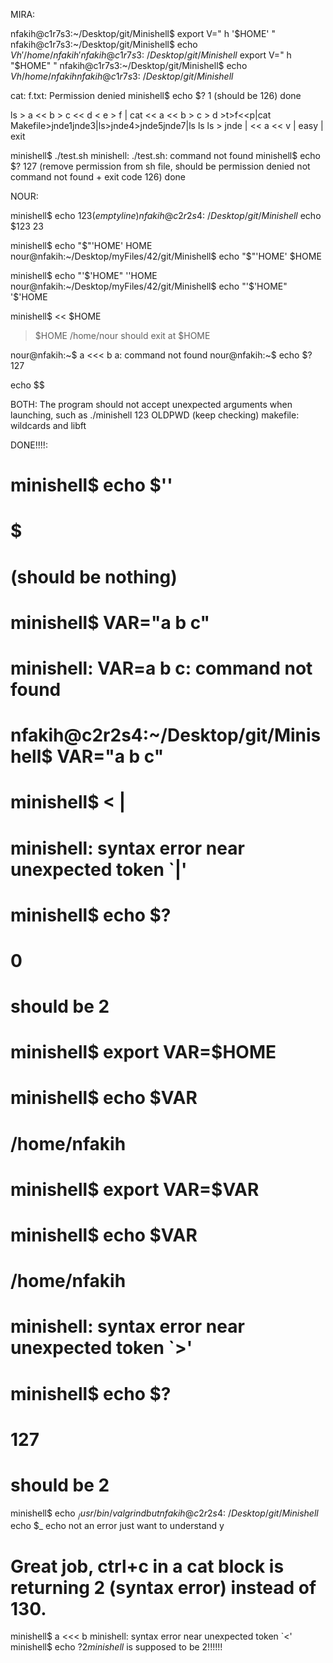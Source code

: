 
MIRA: 

nfakih@c1r7s3:~/Desktop/git/Minishell$ export V="              h        '$HOME'   "
nfakih@c1r7s3:~/Desktop/git/Minishell$ echo $V
h '/home/nfakih'
nfakih@c1r7s3:~/Desktop/git/Minishell$ export V="              h        "$HOME"   "
nfakih@c1r7s3:~/Desktop/git/Minishell$ echo $V
h /home/nfakih
nfakih@c1r7s3:~/Desktop/git/Minishell$ 

cat: f.txt: Permission denied
minishell$ echo $?
1
(should be 126)  done

ls > a << b > c << d < e > f | cat << a << b > c > d >t>f<<p|cat Makefile>jnde1<jnde2>jnde3|ls>jnde4>jnde5<jnde6>jnde7|ls ls ls > jnde | << a << v | easy | exit

minishell$ ./test.sh
minishell: ./test.sh: command not found
minishell$ echo $?
127 
(remove permission from sh file, should be permission denied not command not found + exit code 126) done

NOUR:

minishell$ echo $123
(empty line)
nfakih@c2r2s4:~/Desktop/git/Minishell$ echo $123
23

minishell$ echo "$"'HOME'
HOME
nour@nfakih:~/Desktop/myFiles/42/git/Minishell$ echo "$"'HOME'
$HOME

minishell$ echo "'$'HOME"
''HOME
nour@nfakih:~/Desktop/myFiles/42/git/Minishell$ echo "'$'HOME"
'$'HOME

minishell$ << $HOME
> $HOME
> /home/nour
should exit at $HOME

nour@nfakih:~$ a <<< b
a: command not found
nour@nfakih:~$ echo $?
127

echo $$


BOTH:
The program should not accept unexpected arguments when launching, such as ./minishell 123
OLDPWD (keep checking)
makefile: wildcards and libft

DONE!!!!:
# minishell$ echo $''
# $
# (should be nothing)

# minishell$ VAR="a b c"
# minishell: VAR=a b c: command not found
# nfakih@c2r2s4:~/Desktop/git/Minishell$ VAR="a b c"

# minishell$ < |
# minishell: syntax error near unexpected token `|'
# minishell$ echo $?
# 0
# should be 2

# minishell$ export VAR=$HOME
# minishell$ echo $VAR
# /home/nfakih
# minishell$ export VAR=$VAR
# minishell$ echo $VAR
# /home/nfakih

# minishell: syntax error near unexpected token `>'
# minishell$ echo $?
# 127
# should be 2

minishell$ echo $_
/usr/bin/valgrind
but
nfakih@c2r2s4:~/Desktop/git/Minishell$ echo $_
echo
not an error just want to understand y

# Great job, ctrl+c in a cat block is returning 2 (syntax error) instead of 130.

minishell$ a <<< b
minishell: syntax error near unexpected token `<'
minishell$ echo $?
2
minishell$ is supposed to be 2!!!!!!